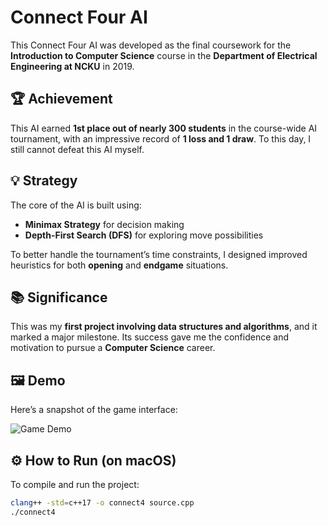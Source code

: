 # Connect Four AI

This Connect Four AI was developed as the final coursework for the **Introduction to Computer Science** course in the **Department of Electrical Engineering at NCKU** in 2019. 

## 🏆 Achievement

This AI earned **1st place out of nearly 300 students** in the course-wide AI tournament, with an impressive record of **1 loss and 1 draw**. To this day, I still cannot defeat this AI myself.

## 💡 Strategy

The core of the AI is built using:

- **Minimax Strategy** for decision making  
- **Depth-First Search (DFS)** for exploring move possibilities

To better handle the tournament’s time constraints, I designed improved heuristics for both **opening** and **endgame** situations.

## 📚 Significance

This was my **first project involving data structures and algorithms**, and it marked a major milestone. Its success gave me the confidence and motivation to pursue a **Computer Science** career.

## 🖼️ Demo

Here’s a snapshot of the game interface:

![Game Demo](assets/example.jpg)

## ⚙️ How to Run (on macOS)

To compile and run the project:

```bash
clang++ -std=c++17 -o connect4 source.cpp
./connect4
